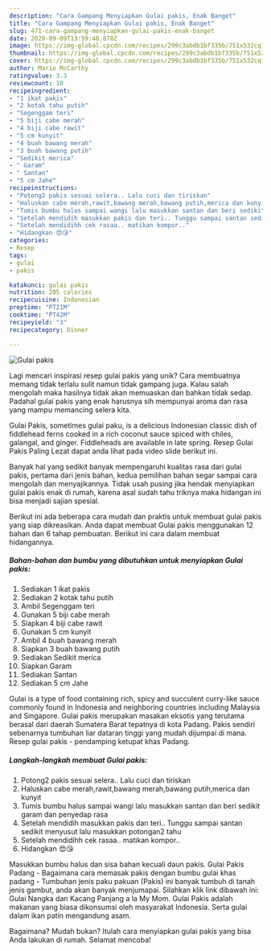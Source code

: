 ```yaml
---
description: "Cara Gampang Menyiapkan Gulai pakis, Enak Banget"
title: "Cara Gampang Menyiapkan Gulai pakis, Enak Banget"
slug: 471-cara-gampang-menyiapkan-gulai-pakis-enak-banget
date: 2020-09-09T13:59:48.878Z
image: https://img-global.cpcdn.com/recipes/299c3abdb1bf335b/751x532cq70/gulai-pakis-foto-resep-utama.jpg
thumbnail: https://img-global.cpcdn.com/recipes/299c3abdb1bf335b/751x532cq70/gulai-pakis-foto-resep-utama.jpg
cover: https://img-global.cpcdn.com/recipes/299c3abdb1bf335b/751x532cq70/gulai-pakis-foto-resep-utama.jpg
author: Mario McCarthy
ratingvalue: 3.3
reviewcount: 10
recipeingredient:
- "1 ikat pakis"
- "2 kotak tahu putih"
- "Segenggam teri"
- "5 biji cabe merah"
- "4 biji cabe rawit"
- "5 cm kunyit"
- "4 buah bawang merah"
- "3 buah bawang putih"
- "Sedikit merica"
- " Garam"
- " Santan"
- "5 cm Jahe"
recipeinstructions:
- "Potong2 pakis sesuai selera.. Lalu cuci dan tiriskan"
- "Haluskan cabe merah,rawit,bawang merah,bawang putih,merica dan kunyit"
- "Tumis bumbu halus sampai wangi lalu masukkan santan dan beri sedikit garam dan penyedap rasa"
- "Setelah mendidih masukkan pakis dan teri.. Tunggu sampai santan sedikit menyusut lalu masukkan potongan2 tahu"
- "Setelah mendidihh cek rasaa.. matikan kompor.."
- "Hidangkan 😍😘"
categories:
- Resep
tags:
- gulai
- pakis

katakunci: gulai pakis 
nutrition: 285 calories
recipecuisine: Indonesian
preptime: "PT21M"
cooktime: "PT42M"
recipeyield: "3"
recipecategory: Dinner

---
```



![Gulai pakis](https://img-global.cpcdn.com/recipes/299c3abdb1bf335b/751x532cq70/gulai-pakis-foto-resep-utama.jpg)

Lagi mencari inspirasi resep gulai pakis yang unik? Cara membuatnya memang tidak terlalu sulit namun tidak gampang juga. Kalau salah mengolah maka hasilnya tidak akan memuaskan dan bahkan tidak sedap. Padahal gulai pakis yang enak harusnya sih mempunyai aroma dan rasa yang mampu memancing selera kita.

Gulai Pakis, sometimes gulai paku, is a delicious Indonesian classic dish of fiddlehead ferns cooked in a rich coconut sauce spiced with chiles, galangal, and ginger. Fiddleheads are available in late spring. Resep Gulai Pakis Paling Lezat dapat anda lihat pada video slide berikut ini.

Banyak hal yang sedikit banyak mempengaruhi kualitas rasa dari gulai pakis, pertama dari jenis bahan, kedua pemilihan bahan segar sampai cara mengolah dan menyajikannya. Tidak usah pusing jika hendak menyiapkan gulai pakis enak di rumah, karena asal sudah tahu triknya maka hidangan ini bisa menjadi sajian spesial.


Berikut ini ada beberapa cara mudah dan praktis untuk membuat gulai pakis yang siap dikreasikan. Anda dapat membuat Gulai pakis menggunakan 12 bahan dan 6 tahap pembuatan. Berikut ini cara dalam membuat hidangannya.

<!--inarticleads1-->

##### Bahan-bahan dan bumbu yang dibutuhkan untuk menyiapkan Gulai pakis:

1. Sediakan 1 ikat pakis
1. Sediakan 2 kotak tahu putih
1. Ambil Segenggam teri
1. Gunakan 5 biji cabe merah
1. Siapkan 4 biji cabe rawit
1. Gunakan 5 cm kunyit
1. Ambil 4 buah bawang merah
1. Siapkan 3 buah bawang putih
1. Sediakan Sedikit merica
1. Siapkan  Garam
1. Sediakan  Santan
1. Sediakan 5 cm Jahe


Gulai is a type of food containing rich, spicy and succulent curry-like sauce commonly found in Indonesia and neighboring countries including Malaysia and Singapore. Gulai pakis merupakan masakan eksotis yang terutama berasal dari daerah Sumatera Barat tepatnya di kota Padang. Pakis sendiri sebenarnya tumbuhan liar dataran tinggi yang mudah dijumpai di mana. Resep gulai pakis - pendamping ketupat khas Padang. 

<!--inarticleads2-->

##### Langkah-langkah membuat Gulai pakis:

1. Potong2 pakis sesuai selera.. Lalu cuci dan tiriskan
1. Haluskan cabe merah,rawit,bawang merah,bawang putih,merica dan kunyit
1. Tumis bumbu halus sampai wangi lalu masukkan santan dan beri sedikit garam dan penyedap rasa
1. Setelah mendidih masukkan pakis dan teri.. Tunggu sampai santan sedikit menyusut lalu masukkan potongan2 tahu
1. Setelah mendidihh cek rasaa.. matikan kompor..
1. Hidangkan 😍😘


Masukkan bumbu halus dan sisa bahan kecuali daun pakis. Gulai Pakis Padang - Bagaimana cara memasak pakis dengan bumbu gulai khas padang - Tumbuhan jenis paku pakuan (Pakis) ini banyak tumbuh di tanah jenis gambut, anda akan banyak menjumapai. Silahkan klik link dibawah ini: Gulai Nangka dan Kacang Panjang a la My Mom. Gulai Pakis adalah makanan yang biasa dikonsumsi oleh masyarakat Indonesia. Serta gulai dalam ikan patin mengandung asam. 

Bagaimana? Mudah bukan? Itulah cara menyiapkan gulai pakis yang bisa Anda lakukan di rumah. Selamat mencoba!
